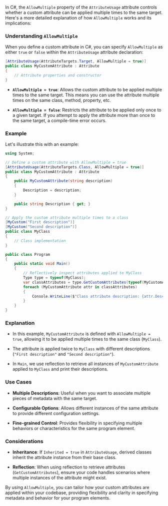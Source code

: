 In C#, the `AllowMultiple` property of the `AttributeUsage` attribute controls whether a custom attribute can be applied multiple times to the same target. Here's a more detailed explanation of how `AllowMultiple` works and its implications:

### Understanding `AllowMultiple`

When you define a custom attribute in C#, you can specify `AllowMultiple` as either `true` or `false` within the `AttributeUsage` attribute declaration:

```csharp
[AttributeUsage(AttributeTargets.Target, AllowMultiple = true)]
public class MyCustomAttribute : Attribute
{
    // Attribute properties and constructor
}
```

- **`AllowMultiple = true`**: Allows the custom attribute to be applied multiple times to the same target. This means you can use the attribute multiple times on the same class, method, property, etc.

- **`AllowMultiple = false`**: Restricts the attribute to be applied only once to a given target. If you attempt to apply the attribute more than once to the same target, a compile-time error occurs.

### Example

Let's illustrate this with an example:

```csharp
using System;

// Define a custom attribute with AllowMultiple = true
[AttributeUsage(AttributeTargets.Class, AllowMultiple = true)]
public class MyCustomAttribute : Attribute
{
    public MyCustomAttribute(string description)
    {
        Description = description;
    }

    public string Description { get; }
}

// Apply the custom attribute multiple times to a class
[MyCustom("First description")]
[MyCustom("Second description")]
public class MyClass
{
    // Class implementation
}

public class Program
{
    public static void Main()
    {
        // Reflectively inspect attributes applied to MyClass
        Type type = typeof(MyClass);
        var classAttributes = type.GetCustomAttributes(typeof(MyCustomAttribute), false);
        foreach (MyCustomAttribute attr in classAttributes)
        {
            Console.WriteLine($"Class attribute description: {attr.Description}");
        }
    }
}
```

### Explanation

- In this example, `MyCustomAttribute` is defined with `AllowMultiple = true`, allowing it to be applied multiple times to the same class (`MyClass`).
  
- The attribute is applied twice to `MyClass` with different descriptions (`"First description"` and `"Second description"`).

- In `Main`, we use reflection to retrieve all instances of `MyCustomAttribute` applied to `MyClass` and print their descriptions.

### Use Cases

- **Multiple Descriptions**: Useful when you want to associate multiple pieces of metadata with the same target.

- **Configurable Options**: Allows different instances of the same attribute to provide different configuration settings.

- **Fine-grained Control**: Provides flexibility in specifying multiple behaviors or characteristics for the same program element.

### Considerations

- **Inheritance**: If `Inherited = true` in `AttributeUsage`, derived classes inherit the attribute instance from their base class.

- **Reflection**: When using reflection to retrieve attributes (`GetCustomAttributes`), ensure your code handles scenarios where multiple instances of the attribute might exist.

By using `AllowMultiple`, you can tailor how your custom attributes are applied within your codebase, providing flexibility and clarity in specifying metadata and behavior for your program elements.